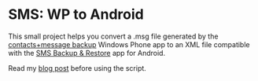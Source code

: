# SMS: WP to Android

This small project helps you convert a .msg file generated by the [contacts+message backup](https://www.windowsphone.com/s?appId=07f078fb-cdbb-42e8-9027-25eddccbebf2) Windows Phone app to an XML file compatible with the [SMS Backup & Restore](https://play.google.com/store/apps/details?id=com.riteshsahu.SMSBackupRestore) app for Android.

Read my [blog post](https://medium.com/@matteocontrini/how-to-transfer-windows-phone-smses-to-android-6d5e941f3362) before using the script.
